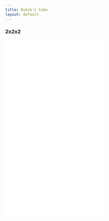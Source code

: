 ```yaml
---
title: Rubik's Cube
layout: default
---
```


### 2x2x2

<iframe width="321" height="570" src="//www.youtube.com/embed/GfJF60ltBu0" frameborder="0" allowfullscreen></iframe>
